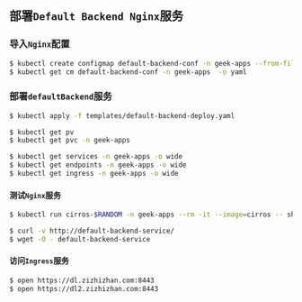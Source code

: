 ## 部署`Default Backend Nginx`服务

### 导入`Nginx`配置

```bash
$ kubectl create configmap default-backend-conf -n geek-apps --from-file=default.conf=templates/config/default-nginx.conf
$ kubectl get cm default-backend-conf -n geek-apps  -o yaml
```

### 部署`defaultBackend`服务

```bash
$ kubectl apply -f templates/default-backend-deploy.yaml

$ kubectl get pv
$ kubectl get pvc -n geek-apps

$ kubectl get services -n geek-apps -o wide
$ kubectl get endpoints -n geek-apps -o wide
$ kubectl get ingress -n geek-apps -o wide
```

#### 测试`Nginx`服务

```bash
$ kubectl run cirros-$RANDOM -n geek-apps --rm -it --image=cirros -- sh
```

```bash
$ curl -v http://default-backend-service/
$ wget -O - default-backend-service
```

#### 访问`Ingress`服务

```bash
$ open https://dl.zizhizhan.com:8443
$ open https://dl2.zizhizhan.com:8443
```